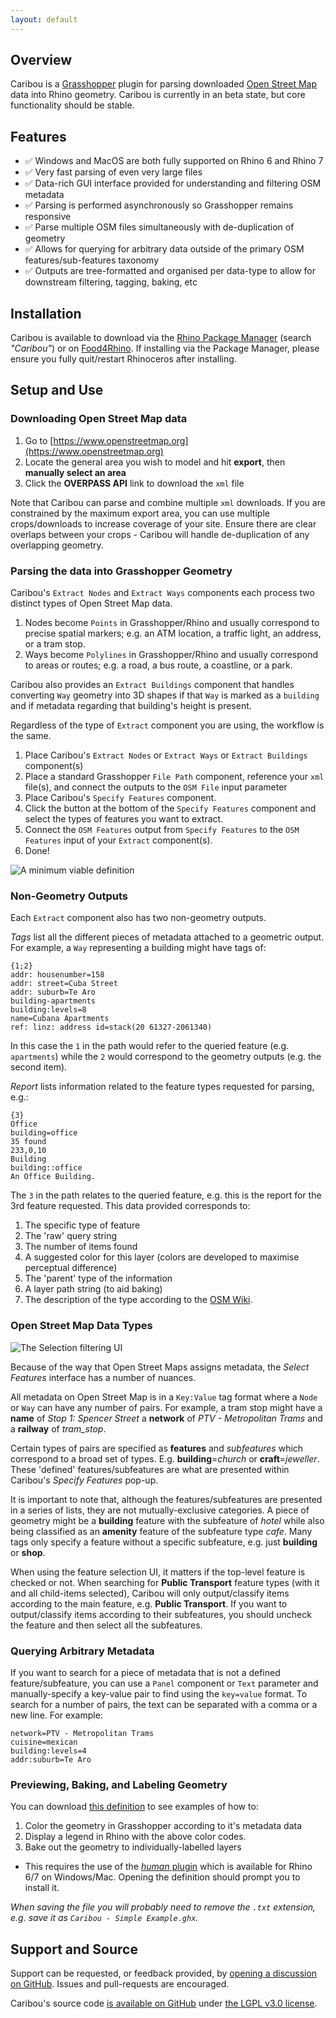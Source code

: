 ```yaml
---
layout: default
---
```


## Overview

Caribou is a [Grasshopper](https://www.grasshopper3d.com) plugin for parsing downloaded [Open Street Map](https://www.openstreetmap.org) data into Rhino geometry. Caribou is currently in an beta state, but core functionality should be stable.

## Features

- ✅ Windows and MacOS are both fully supported on Rhino 6 and Rhino 7
- ✅ Very fast parsing of even very large files
- ✅ Data-rich GUI interface provided for understanding and filtering OSM metadata
- ✅ Parsing is performed asynchronously so Grasshopper remains responsive
- ✅ Parse multiple OSM files simultaneously with de-duplication of geometry
- ✅ Allows for querying for arbitrary data outside of the primary OSM features/sub-features taxonomy
- ✅ Outputs are tree-formatted and organised per data-type to allow for downstream filtering, tagging, baking, etc

## Installation

Caribou is available to download via the [Rhino Package Manager](https://www.rhino3d.com/features/package-manager/) (search *"Caribou"*) or on [Food4Rhino](https://www.food4rhino.com/en/app/caribou?lang=en). If installing via the Package Manager, please ensure you fully quit/restart Rhinoceros after installing.

## Setup and Use

### Downloading Open Street Map data

1. Go to [https://www.openstreetmap.org](https://www.openstreetmap.org)
2. Locate the general area you wish to model and hit **export**, then **manually select an area**
3. Click the **OVERPASS API** link to download the `xml` file

Note that Caribou can parse and combine multiple `xml` downloads. If you are constrained by the maximum export area, you can use multiple crops/downloads to increase coverage of your site. Ensure there are clear overlaps between your crops - Caribou will handle de-duplication of any overlapping geometry.

### Parsing the data into Grasshopper Geometry

Caribou's `Extract Nodes` and `Extract Ways` components each process two distinct types of Open Street Map data.

1. Nodes become `Points` in Grasshopper/Rhino and usually correspond to precise spatial markers; e.g. an ATM location, a traffic light, an address, or a tram stop.
2. Ways become `Polylines` in Grasshopper/Rhino and usually correspond to areas or routes; e.g. a road, a bus route, a coastline, or a park.

Caribou also provides an `Extract Buildings` component that handles converting `Way` geometry into 3D shapes if that `Way` is marked as a `building` and if metadata regarding that building's height is present.

Regardless of the type of `Extract` component you are using, the workflow is the same.

1. Place Caribou's `Extract Nodes` or `Extract Ways` or `Extract Buildings` component(s)
2. Place a standard Grasshopper `File Path` component, reference your `xml` file(s), and connect the outputs to the `OSM File` input parameter
3. Place Caribou's `Specify Features` component.
4. Click the button at the bottom of the `Specify Features` component and select the types of features you want to extract.
5. Connect the `OSM Features` output from `Specify Features` to the `OSM Features` input of your `Extract` component(s).
6. Done!

![A minimum viable definition](/assets/minimum-viable-definition.png)

### Non-Geometry Outputs

Each `Extract` component also has two non-geometry outputs.

*Tags* list all the different pieces of metadata attached to a geometric output. For example, a `Way` representing a building might have tags of:

```
{1;2}
addr: housenumber=158
addr: street=Cuba Street
addr: suburb=Te Aro
building-apartments
building:levels=8
name=Cubana Apartments
ref: linz: address id=stack(20 61327-2061340)
````

In this case the `1` in the path would refer to the queried feature (e.g. `apartments`) while the `2` would correspond to the geometry outputs (e.g. the second item).

*Report* lists information related to the feature types requested for parsing, e.g.:

```
{3}
Office
building=office
35 found
233,0,10
Building
building::office
An Office Building.
```

The `3` in the path relates to the queried feature, e.g. this is the report for the 3rd feature requested. This data provided corresponds to:

1. The specific type of feature
2. The 'raw' query string
3. The number of items found
4. A suggested color for this layer (colors are developed to maximise perceptual difference)
5. The 'parent' type of the information
6. A layer path string (to aid baking)
7. The description of the type according to the [OSM Wiki](https://wiki.openstreetmap.org/wiki/Main_Page).

### Open Street Map Data Types

![The Selection filtering UI](/assets/selection-filtering.png)

Because of the way that Open Street Maps assigns metadata, the *Select Features* interface has a number of nuances.

All metadata on Open Street Map is in a `Key:Value` tag format where a `Node` or `Way` can have any number of pairs. For example, a tram stop might have a **name** of *Stop 1: Spencer Street* a **network** of *PTV - Metropolitan Trams* and a **railway** of *tram_stop*.

Certain types of pairs are specified as **features** and *subfeatures* which correspond to a broad set of types. E.g. **building**=*church* or **craft**=*jeweller*. These 'defined' features/subfeatures are what are presented within Caribou's *Specify Features* pop-up.

It is important to note that, although the features/subfeatures are presented in a series of lists, they are not mutually-exclusive categories. A piece of geometry might be a **building** feature with the subfeature of *hotel* while also being classified as an **amenity** feature of the subfeature type *cafe*. Many tags only specify a feature without a specific subfeature, e.g. just **building** or **shop**.

When using the feature selection UI, it matters if the top-level feature is checked or not. When searching for **Public Transport** feature types (with it and all child-items selected), Caribou will only output/classify items according to the main feature, e.g. **Public Transport**. If you want to output/classify items according to their subfeatures, you should uncheck the feature and then select all the subfeatures.

### Querying Arbitrary Metadata

If you want to search for a piece of metadata that is not a defined feature/subfeature, you can use a `Panel` component or `Text` parameter and manually-specify a key-value pair to find using the `key=value` format. To search for a number of pairs, the text can be separated with a comma or a new line. For example:

```
network=PTV - Metropolitan Trams
cuisine=mexican
building:levels=4
addr:suburb=Te Aro
```

### Previewing, Baking, and Labeling Geometry

You can download [this definition](https://raw.githubusercontent.com/philipbelesky/Caribou/main/examples/Caribou%20-%20Simple%20Example.ghx) to see examples of how to:

1. Color the geometry in Grasshopper according to it's metadata data
2. Display a legend in Rhino with the above color codes.
3. Bake out the geometry to individually-labelled layers
  - This requires the use of the [*human* plugin](https://discourse.mcneel.com/c/grasshopper/human/88) which is available for Rhino 6/7 on Windows/Mac. Opening the definition should prompt you to install it.

*When saving the file you will probably need to remove the `.txt` extension, e.g. save it as `Caribou - Simple Example.ghx`.*

## Support and Source

Support can be requested, or feedback provided, by [opening a discussion on GitHub](https://github.com/philipbelesky/Caribou/discussions). Issues and pull-requests are encouraged.

Caribou's source code [is available on GitHub](https://github.com/philipbelesky/Caribou/) under [the LGPL v3.0 license](https://github.com/philipbelesky/Caribou/blob/develop/LICENSE.md).
